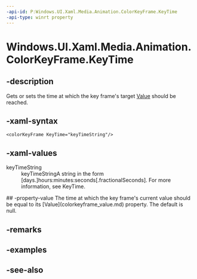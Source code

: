 ```yaml
---
-api-id: P:Windows.UI.Xaml.Media.Animation.ColorKeyFrame.KeyTime
-api-type: winrt property
---
```


<!-- Property syntax
public Windows.UI.Xaml.Media.Animation.KeyTime KeyTime { get;  set; }
-->

# Windows.UI.Xaml.Media.Animation.ColorKeyFrame.KeyTime

## -description
Gets or sets the time at which the key frame's target [Value](colorkeyframe_value.md) should be reached.



## -xaml-syntax
```xaml
<colorKeyFrame KeyTime="keyTimeString"/>
```


## -xaml-values
<dl><dt>keyTimeString</dt><dd>keyTimeStringA string in the form [days.]hours:minutes:seconds[.fractionalSeconds]. For more information, see KeyTime.</dd>
</dl>
## -property-value
The time at which the key frame's current value should be equal to its [Value](colorkeyframe_value.md) property. The default is null.

## -remarks

## -examples

## -see-also
